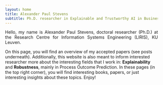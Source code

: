 ```yaml
---
layout: home
title: Alexander Paul Stevens
subtitle: Ph.D. researcher in Explainable and Trustworthy AI in Business Process Outcome Prediction
---
```


<p align="justify">
Hello, my name is Alexander Paul Stevens, doctoral researcher (Ph.D.) at the Research Centre for Information Systems Engineering (LIRIS), KU Leuven.

On this page, you will find an overview of my accepted papers (see posts underneath). Additionally, this website is also meant to inform interested researcher more about the interesting fields that I work in: **Explainability** and **Robustness**, mainly in Process Outcome Prediction. In these pages (in the top right corner), you will find interesting books, papers, or just interesting insights about these topics. Enjoy!
